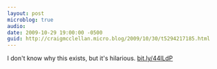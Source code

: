 ```yaml
---
layout: post
microblog: true
audio: 
date: 2009-10-29 19:00:00 -0500
guid: http://craigmcclellan.micro.blog/2009/10/30/t5294217185.html
---
```

I don't know why this exists, but it's hilarious. [bit.ly/44lLdP](http://bit.ly/44lLdP)
